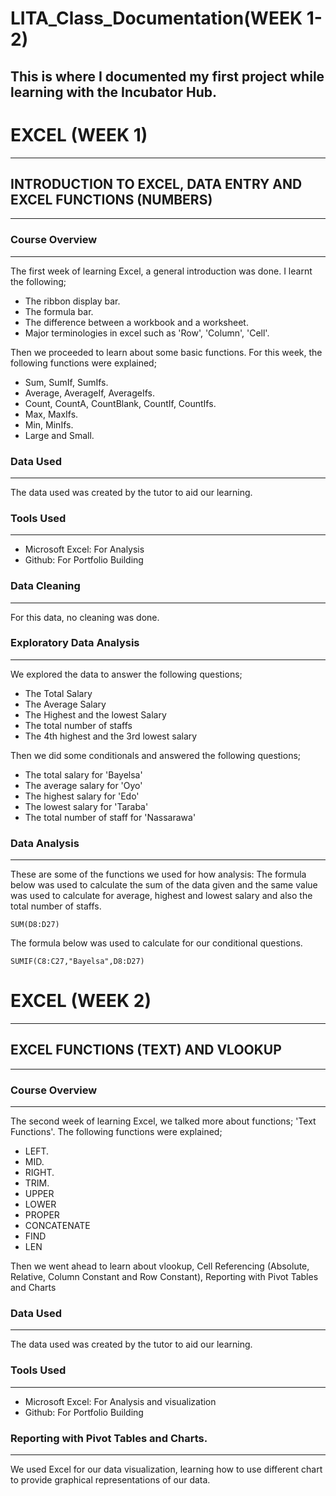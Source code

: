 # LITA_Class_Documentation(WEEK 1-2)
This is where I documented my first project while learning with the Incubator Hub.
---

# EXCEL (WEEK 1)
---

## INTRODUCTION TO EXCEL, DATA ENTRY AND EXCEL FUNCTIONS (NUMBERS)
---

### Course Overview
---
The first week of learning Excel, a general introduction was done. I learnt the following;
  - The ribbon display bar.
  - The formula bar.
  - The difference between a workbook and a worksheet.
  - Major terminologies in excel such as 'Row', 'Column', 'Cell'.
    
Then we proceeded to learn about some basic functions. For this week, the following functions were explained;
  - Sum, SumIf, SumIfs.
  - Average, AverageIf, AverageIfs.
  - Count, CountA, CountBlank, CountIf, CountIfs.
  - Max, MaxIfs.
  - Min, MinIfs.
  - Large and Small.

### Data Used
---
The data used was created by the tutor to aid our learning. 

### Tools Used
---
  - Microsoft Excel: For Analysis
  - Github: For Portfolio Building

### Data Cleaning
---
For this data, no cleaning was done.

### Exploratory Data Analysis
---
We explored the data to answer the following questions;
  - The Total Salary
  - The Average Salary
  - The Highest and the lowest Salary
  - The total number of staffs
  - The 4th highest and the 3rd lowest salary
    
Then we did some conditionals and answered the following questions;
  - The total salary for 'Bayelsa'
  - The average salary for 'Oyo'
  - The highest salary for 'Edo'
  - The lowest salary for 'Taraba'
  - The total number of staff for 'Nassarawa'

### Data Analysis
---
These are some of the functions we used for how analysis:
The formula below was used to calculate the sum of the data given and the same value was used to calculate for average, highest and lowest salary and also the total number of staffs.

```EXCEL
SUM(D8:D27)
```
The formula below was used to calculate for our conditional questions. 
```EXCEL(For Conditionals)
SUMIF(C8:C27,"Bayelsa",D8:D27)
```

# EXCEL (WEEK 2)
---

## EXCEL FUNCTIONS (TEXT) AND VLOOKUP
---

### Course Overview
---
The second week of learning Excel, we talked more about functions; 'Text Functions'. The following functions were explained;
  - LEFT.
  - MID.
  - RIGHT.
  - TRIM.
  - UPPER
  - LOWER
  - PROPER
  - CONCATENATE
  - FIND
  - LEN

Then we went ahead to learn about vlookup, Cell Referencing (Absolute, Relative, Column Constant and Row Constant), Reporting with Pivot Tables and Charts

### Data Used
---
The data used was created by the tutor to aid our learning. 

### Tools Used
---
  - Microsoft Excel: For Analysis and visualization
  - Github: For Portfolio Building

### Reporting with Pivot Tables and Charts. 
---
We used Excel for our data visualization, learning how to use different chart to provide graphical representations of our data. 


